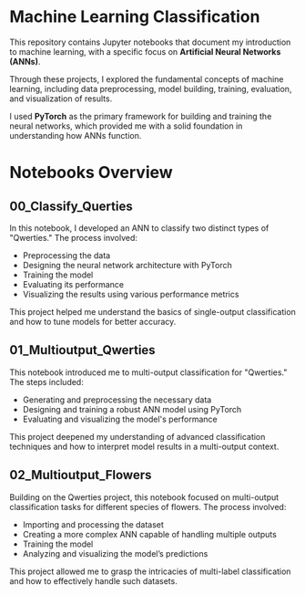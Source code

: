 # Machine Learning Classification

This repository contains Jupyter notebooks that document my introduction to machine learning, with a specific focus on __Artificial Neural Networks (ANNs)__. 

Through these projects, I explored the fundamental concepts of machine learning, including data preprocessing, model building, training, evaluation, and visualization of results. 

I used __PyTorch__ as the primary framework for building and training the neural networks, which provided me with a solid foundation in understanding how ANNs function.

# Notebooks Overview

## 00_Classify_Querties

In this notebook, I developed an ANN to classify two distinct types of "Qwerties." The process involved:
- Preprocessing the data
- Designing the neural network architecture with PyTorch
- Training the model
- Evaluating its performance
- Visualizing the results using various performance metrics

This project helped me understand the basics of single-output classification and how to tune models for better accuracy.

## 01_Multioutput_Qwerties

This notebook introduced me to multi-output classification for "Qwerties." The steps included:
- Generating and preprocessing the necessary data
- Designing and training a robust ANN model using PyTorch
- Evaluating and visualizing the model's performance

This project deepened my understanding of advanced classification techniques and how to interpret model results in a multi-output context.

## 02_Multioutput_Flowers

Building on the Qwerties project, this notebook focused on multi-output classification tasks for different species of flowers. The process involved:
- Importing and processing the dataset
- Creating a more complex ANN capable of handling multiple outputs
- Training the model
- Analyzing and visualizing the model’s predictions

This project allowed me to grasp the intricacies of multi-label classification and how to effectively handle such datasets.
